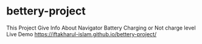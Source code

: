 # bettery-project
This Project Give Info About Navigator Battery Charging or Not charge level
Live Demo https://iftakharul-islam.github.io/bettery-project/
